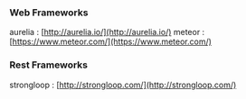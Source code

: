 ### Web Frameworks
aurelia : [http://aurelia.io/](http://aurelia.io/)
meteor  : [https://www.meteor.com/](https://www.meteor.com/)

### Rest Frameworks
strongloop  : [http://strongloop.com/](http://strongloop.com/)
